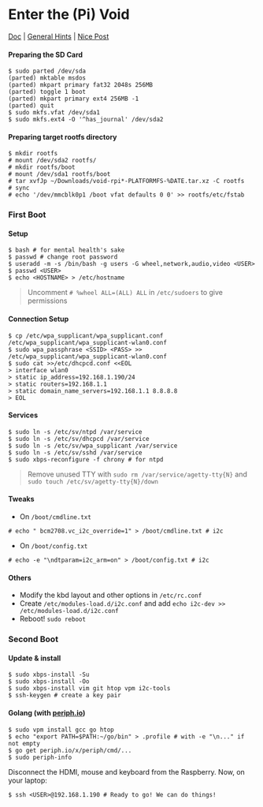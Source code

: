 # Enter the (Pi) Void

[Doc](https://wiki.voidlinux.org/Raspberry_Pi) | [General Hints](https://elinux.org/RPi_Hub) | [Nice Post](https://blog.kevindirect.com/post/20191109_nine-steps-to-void-linux-on-rpi/)

#### Preparing the SD Card

```console
$ sudo parted /dev/sda
(parted) mktable msdos
(parted) mkpart primary fat32 2048s 256MB
(parted) toggle 1 boot
(parted) mkpart primary ext4 256MB -1
(parted) quit
$ sudo mkfs.vfat /dev/sda1
$ sudo mkfs.ext4 -O '^has_journal' /dev/sda2
```

#### Preparing target rootfs directory

```console
$ mkdir rootfs
# mount /dev/sda2 rootfs/
# mkdir rootfs/boot
# mount /dev/sda1 rootfs/boot
# tar xvfJp ~/Downloads/void-rpi*-PLATFORMFS-%DATE.tar.xz -C rootfs
# sync
# echo '/dev/mmcblk0p1 /boot vfat defaults 0 0' >> rootfs/etc/fstab
```

### First Boot

#### Setup

```console
$ bash # for mental health's sake
$ passwd # change root password
$ useradd -m -s /bin/bash -g users -G wheel,network,audio,video <USER>
$ passwd <USER>
$ echo <HOSTNAME> > /etc/hostname
```

> Uncomment `# %wheel ALL=(ALL) ALL` in `/etc/sudoers` to give permissions

#### Connection Setup

```console
$ cp /etc/wpa_supplicant/wpa_supplicant.conf /etc/wpa_supplicant/wpa_supplicant-wlan0.conf
$ sudo wpa_passphrase <SSID> <PASS> >> /etc/wpa_supplicant/wpa_supplicant-wlan0.conf
$ sudo cat >>/etc/dhcpcd.conf <<EOL
> interface wlan0
> static ip_address=192.168.1.190/24
> static routers=192.168.1.1
> static domain_name_servers=192.168.1.1 8.8.8.8
> EOL
```

#### Services

```console
$ sudo ln -s /etc/sv/ntpd /var/service
$ sudo ln -s /etc/sv/dhcpcd /var/service
$ sudo ln -s /etc/sv/wpa_supplicant /var/service
$ sudo ln -s /etc/sv/sshd /var/service
$ sudo xbps-reconfigure -f chrony # for ntpd
```

> Remove unused TTY with `sudo rm /var/service/agetty-tty{N}` and `sudo touch /etc/sv/agetty-tty{N}/down`

#### Tweaks

- On `/boot/cmdline.txt`

```console
# echo " bcm2708.vc_i2c_override=1" > /boot/cmdline.txt # i2c
```

- On `/boot/config.txt`

```console
# echo -e "\ndtparam=i2c_arm=on" > /boot/config.txt # i2c
```

#### Others

- Modify the kbd layout and other options in `/etc/rc.conf`
- Create `/etc/modules-load.d/i2c.conf` and add `echo i2c-dev >> /etc/modules-load.d/i2c.conf`
- Reboot! `sudo reboot`

### Second Boot

#### Update & install
```console
$ sudo xbps-install -Su
$ sudo xbps-install -Oo
$ sudo xbps-install vim git htop vpm i2c-tools
$ ssh-keygen # create a key pair
```

#### Golang (with [periph.io](https://periph.io/))

```console
$ sudo vpm install gcc go htop
$ echo "export PATH=$PATH:~/go/bin" > .profile # with -e "\n..." if not empty
$ go get periph.io/x/periph/cmd/...
$ sudo periph-info
```

Disconnect the HDMI, mouse and keyboard from the Raspberry. Now, on your laptop:

```console
$ ssh <USER>@192.168.1.190 # Ready to go! We can do things!
```
